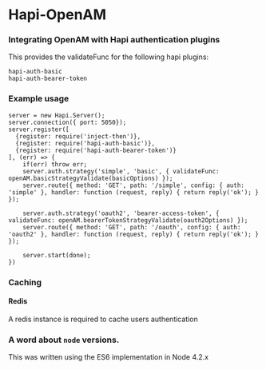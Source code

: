 # Hapi-OpenAM

### Integrating OpenAM with Hapi authentication plugins

This provides the validateFunc for the following hapi plugins:
```
hapi-auth-basic
hapi-auth-bearer-token
```

### Example usage
```
server = new Hapi.Server();
server.connection({ port: 5050});
server.register([
  {register: require('inject-then')},
  {register: require('hapi-auth-basic')},
  {register: require('hapi-auth-bearer-token')}
], (err) => {
    if(err) throw err;
    server.auth.strategy('simple', 'basic', { validateFunc: openAM.basicStrategyValidate(basicOptions) });
    server.route({ method: 'GET', path: '/simple', config: { auth: 'simple' }, handler: function (request, reply) { return reply('ok'); } });

    server.auth.strategy('oauth2', 'bearer-access-token', { validateFunc: openAM.bearerTokenStrategyValidate(oauth2Options) });
    server.route({ method: 'GET', path: '/oauth', config: { auth: 'oauth2' }, handler: function (request, reply) { return reply('ok'); } });

    server.start(done);
})
```

### Caching

#### Redis

A redis instance is required to cache users authentication

### A word about `node` versions.

This was written using the ES6 implementation in Node 4.2.x
